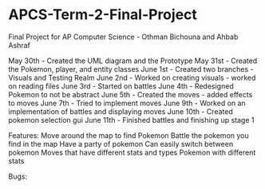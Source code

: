 # APCS-Term-2-Final-Project
Final Project for AP Computer Science - Othman Bichouna and Ahbab Ashraf


May 30th - Created the UML diagram and the Prototype
May 31st - Created the Pokemon, player, and entity classes
June 1st - Created two branches - Visuals and Testing Realm
June 2nd - Worked on creating visuals - worked on reading files
June 3rd - Started on battles
June 4th - Redesigned Pokemon to not be abstract
June 5th - Created the moves - added effects to moves
June 7th - Tried to implement moves
June 9th - Worked on an implementation of battles and displaying moves
June 10th - Created pokemon selection gui
June 11th - Finished battles and finishing up stage 1


Features:
Move around the map to find Pokemon
Battle the pokemon you find in the map
Have a party of pokemon
Can easily switch between pokemon
Moves that have different stats and types
Pokemon with different stats

Bugs:

